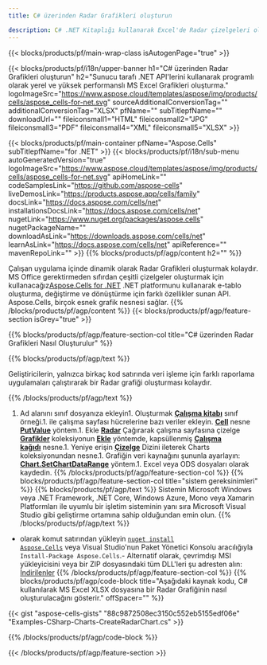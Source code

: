 ```yaml
---
title: C# üzerinden Radar Grafikleri oluşturun

description: C# .NET Kitaplığı kullanarak Excel'de Radar çizelgeleri oluşturmak için örnek kod. VB.NET, Asp.NET veya herhangi bir .NET tabanlı uygulama içinde MS Excel'e bir Radar grafiği oluşturmak için bu kodu kullanın.
---
```

{{< blocks/products/pf/main-wrap-class isAutogenPage="true" >}}

{{< blocks/products/pf/i18n/upper-banner h1="C# üzerinden Radar Grafikleri oluşturun" h2="Sunucu tarafı .NET API\'lerini kullanarak programlı olarak yerel ve yüksek performanslı MS Excel Grafikleri oluşturma." logoImageSrc="https://www.aspose.cloud/templates/aspose/img/products/cells/aspose_cells-for-net.svg" sourceAdditionalConversionTag="" additionalConversionTag="XLSX" pfName="" subTitlepfName="" downloadUrl="" fileiconsmall1="HTML" fileiconsmall2="JPG" fileiconsmall3="PDF" fileiconsmall4="XML" fileiconsmall5="XLSX" >}}

{{< blocks/products/pf/main-container pfName="Aspose.Cells" subTitlepfName="for .NET" >}}
{{< blocks/products/pf/i18n/sub-menu autoGeneratedVersion="true" logoImageSrc="https://www.aspose.cloud/templates/aspose/img/products/cells/aspose_cells-for-net.svg" apiHomeLink="" codeSamplesLink="https://github.com/aspose-cells" liveDemosLink="https://products.aspose.app/cells/family" docsLink="https://docs.aspose.com/cells/net" installationsDocsLink="https://docs.aspose.com/cells/net" nugetLink="https://www.nuget.org/packages/aspose.cells" nugetPackageName="" downloadAsLink="https://downloads.aspose.com/cells/net" learnAsLink="https://docs.aspose.com/cells/net" apiReference="" mavenRepoLink="" >}}
{{% blocks/products/pf/agp/content h2="" %}}

Çalışan uygulama içinde dinamik olarak Radar Grafikleri oluşturmak kolaydır. MS Office gerektirmeden sıfırdan çeşitli çizelgeler oluşturmak için kullanacağız[Aspose.Cells for .NET](https://products.aspose.com/cells/net)  .NET platformunu kullanarak e-tablo oluşturma, değiştirme ve dönüştürme için farklı özellikler sunan API. Aspose.Cells, birçok esnek grafik nesnesi sağlar.
{{% /blocks/products/pf/agp/content %}}
{{< blocks/products/pf/agp/feature-section isGrey="true" >}}

{{% blocks/products/pf/agp/feature-section-col title="C# üzerinden Radar Grafikleri Nasıl Oluşturulur" %}}

{{% blocks/products/pf/agp/text %}}

Geliştiricilerin, yalnızca birkaç kod satırında veri işleme için farklı raporlama uygulamaları çalıştırarak bir Radar grafiği oluşturması kolaydır.

{{% /blocks/products/pf/agp/text %}}

1. Ad alanını sınıf dosyanıza ekleyin1. Oluşturmak [**Çalışma kitabı**](https://reference.aspose.com/cells/net/aspose.cells/workbook) sınıf örneği.1. ile çalışma sayfası hücrelerine bazı veriler ekleyin. [**Cell**](https://reference.aspose.com/cells/net/aspose.cells/cell) nesne [**PutValue**](https://reference.aspose.com/cells/net/aspose.cells/cell/methods/putvalue/index) yöntem.1. Ekle [**Radar**](https://reference.aspose.com/cells/net/aspose.cells.charts/charttype) Çağırarak çalışma sayfasına çizelge [**Grafikler**](https://reference.aspose.com/cells/net/aspose.cells.charts/chartcollection) koleksiyonun [**Ekle**](https://reference.aspose.com/cells/net/aspose.cells.charts/chartcollection/methods/add) yöntemde, kapsüllenmiş [**Çalışma kağıdı**](https://reference.aspose.com/cells/net/aspose.cells/worksheet) nesne.1. Yeniye erişin [**Çizelge**](https://reference.aspose.com/cells/net/aspose.cells.charts/chart) Dizini ileterek Charts koleksiyonundan nesne.1. Grafiğin veri kaynağını şununla ayarlayın: [**Chart.SetChartDataRange**](https://https://reference.aspose.com/cells/net/aspose.cells.charts/chart/methods/setchartdatarange) yöntem.1. Excel veya ODS dosyaları olarak kaydedin.
{{% /blocks/products/pf/agp/feature-section-col %}}
{{% blocks/products/pf/agp/feature-section-col title="sistem gereksinimleri" %}}
{{% blocks/products/pf/agp/text %}}
Sistemin Microsoft Windows veya .NET Framework, .NET Core, Windows Azure, Mono veya Xamarin Platformları ile uyumlu bir işletim sisteminin yanı sıra Microsoft Visual Studio gibi geliştirme ortamına sahip olduğundan emin olun.
{{% /blocks/products/pf/agp/text %}}
- olarak komut satırından yükleyin <code><a href="https://downloads.aspose.com/cells/net">nuget install Aspose.Cells</a></code> veya Visual Studio'nun Paket Yönetici Konsolu aracılığıyla <code>Install-Package Aspose.Cells</code>.- Alternatif olarak, çevrimdışı MSI yükleyicisini veya bir ZIP dosyasındaki tüm DLL'leri şu adresten alın: <a href="https://downloads.aspose.com/cells/net">İndirilenler</a>
{{% /blocks/products/pf/agp/feature-section-col %}}
{{% blocks/products/pf/agp/code-block title="Aşağıdaki kaynak kodu, C# kullanılarak MS Excel XLSX dosyasına bir Radar Grafiğinin nasıl oluşturulacağını gösterir." offSpacer="" %}}

{{< gist "aspose-cells-gists" "88c9872508ec3150c552eb5155edf06e" "Examples-CSharp-Charts-CreateRadarChart.cs" >}}

{{% /blocks/products/pf/agp/code-block %}}

{{< /blocks/products/pf/agp/feature-section >}}

<!-- aboutfile Starts -->
